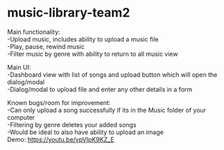 # music-library-team2

Main functionality: <br/>
  -Upload music, includes ability to upload a music file <br/>
  -Play, pause, rewind music <br/>
  -Filter music by genre with ability to return to all music view <br/>
  
 Main UI: <br/>
  -Dashboard view with list of songs and upload button which will open the dialog/modal <br/>
  -Dialog/modal to upload file and enter any other details in a form <br/>
  
  Known bugs/room for improvement: <br/>
  -Can only upload a song successfully if its in the Music folder of your computer <br/>
  -Filtering by genre deletes your added songs <br/>
  -Would be ideal to also have ability to upload an image
  <br />
Demo: https://youtu.be/vpVIpK9KZ_E
  
